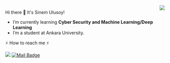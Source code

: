 <img align='right' src="https://github-readme-stats.vercel.app/api?username=fcyydd">

Hi there 👋 It's Sinem Ulusoy!

- I’m currently learning **Cyber Security and Machine Learning/Deep Learning**
- I’m a student at Ankara University.

 ⚡ How to reach me ⚡

[![](https://img.shields.io/badge/linkedin-%230077B5.svg?&style=for-the-badge&logo=linkedin&logoColor=white)](https://www.linkedin.com/in/sinem-ulusoy-7a7567185/)
[![Mail Badge](https://img.shields.io/badge/ulusoyyssinem@gmail.com-c14438?style=for-the-badge&logo=Gmail&logoColor=white&link=mailto:ulusoyyssinem@gmail.com)](mailto:ulusoyyssinem@gmail.com)
